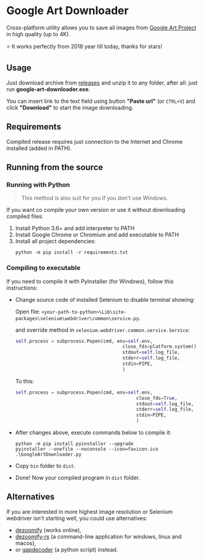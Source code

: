 # Google Art Downloader 

Cross-platform utility allows you to save all images from [Google Art Project](https://artsandculture.google.com) in high quality (up to 4K).

⭐ It works perfectly from 2018 year till today, thanks for stars!

## Usage
Just download archive from [releases](https://github.com/mewforest/google-art-downloader/releases) and unzip it to any
folder, after all: just run **google-art-downloader.exe**.

You can insert link to the text field using button **"Paste url"** (or `CTRL+V`) and click **"Download"** to start the image downloading.

## Requirements

Compiled release requires just connection to the Internet and Chrome installed (added in PATH).

## Running from the source

### Running with Python

> This method is also suit for you if you don't use Windows.

If you want co compile your own version or use it without downloading compiled files:

1. Install Python 3.6+ and add interpreter to PATH
2. Install Google Chrome or Chromium and add executable to PATH
3. Install all project dependencies:
   ```shell
   python -m pip install -r requirements.txt
   ```
   
### Compiling to executable 
If you need to compile it with PyInstaller (for Windows), follow this instructions:
- Change source code of installed Selenium to disable terminal showing:
  
  Open file: `<your-path-to-python>\Lib\site-packages\selenium\webdriver\common\service.py`. 
  
  and override method in `selenium.webdriver.common.service.Service`:
  ```python
  self.process = subprocess.Popen(cmd, env=self.env,
                                         close_fds=platform.system() != 'Windows',
                                         stdout=self.log_file,
                                         stderr=self.log_file,
                                         stdin=PIPE,
                                         )
  ```
  To this:
   ```python
   self.process = subprocess.Popen(cmd, env=self.env,
                                               close_fds=True,
                                               stdout=self.log_file,
                                               stderr=self.log_file,
                                               stdin=PIPE,
                                               )
   ```
- After changes above, execute commands below to compile it:
   ```shell
   python -m pip install pyinstaller --upgrade
   pyinstaller --onefile --noconsole --icon=favicon.ico .\GoogleArtDownloader.py
   ```
- Copy `bin` folder to `dist`.
- Done! Now your compiled program in `dist` folder.

## Alternatives
If you are interested in more highest image resolution or Selenium webdriver isn't starting well, you could use alternatives:
- [dezoomify](https://ophir.alwaysdata.net/dezoomify/dezoomify.html) (works online),
- [dezoomify-rs](https://github.com/lovasoa/dezoomify-rs) (a command-line application for windows, linux and macos),
- or [gapdecoder](https://github.com/gap-decoder/gapdecoder) (a python script) instead.

